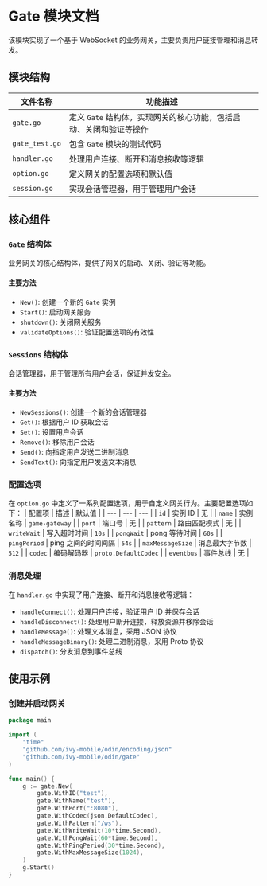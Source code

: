 # Gate 模块文档

该模块实现了一个基于 WebSocket 的业务网关，主要负责用户链接管理和消息转发。

## 模块结构
| 文件名称 | 功能描述 |
| --- | --- |
| `gate.go` | 定义 `Gate` 结构体，实现网关的核心功能，包括启动、关闭和验证等操作 |
| `gate_test.go` | 包含 `Gate` 模块的测试代码 |
| `handler.go` | 处理用户连接、断开和消息接收等逻辑 |
| `option.go` | 定义网关的配置选项和默认值 |
| `session.go` | 实现会话管理器，用于管理用户会话 |

## 核心组件
### `Gate` 结构体
业务网关的核心结构体，提供了网关的启动、关闭、验证等功能。

#### 主要方法
- `New()`: 创建一个新的 `Gate` 实例
- `Start()`: 启动网关服务
- `shutdown()`: 关闭网关服务
- `validateOptions()`: 验证配置选项的有效性

### `Sessions` 结构体
会话管理器，用于管理所有用户会话，保证并发安全。

#### 主要方法
- `NewSessions()`: 创建一个新的会话管理器
- `Get()`: 根据用户 ID 获取会话
- `Set()`: 设置用户会话
- `Remove()`: 移除用户会话
- `Send()`: 向指定用户发送二进制消息
- `SendText()`: 向指定用户发送文本消息

### 配置选项
在 `option.go` 中定义了一系列配置选项，用于自定义网关行为。主要配置选项如下：
| 配置项 | 描述 | 默认值 |
| --- | --- | --- |
| `id` | 实例 ID | 无 |
| `name` | 实例名称 | `game-gateway` |
| `port` | 端口号 | 无 |
| `pattern` | 路由匹配模式 | 无 |
| `writeWait` | 写入超时时间 | `10s` |
| `pongWait` | pong 等待时间 | `60s` |
| `pingPeriod` | ping 之间的时间间隔 | `54s` |
| `maxMessageSize` | 消息最大字节数 | `512` |
| `codec` | 编码解码器 | `proto.DefaultCodec` |
| `eventbus` | 事件总线 | 无 |

### 消息处理
在 `handler.go` 中实现了用户连接、断开和消息接收等逻辑：
- `handleConnect()`: 处理用户连接，验证用户 ID 并保存会话
- `handleDisconnect()`: 处理用户断开连接，释放资源并移除会话
- `handleMessage()`: 处理文本消息，采用 JSON 协议
- `handleMessageBinary()`: 处理二进制消息，采用 Proto 协议
- `dispatch()`: 分发消息到事件总线

## 使用示例
### 创建并启动网关
```go
package main

import (
    "time"
    "github.com/ivy-mobile/odin/encoding/json"
    "github.com/ivy-mobile/odin/gate"
)

func main() {
    g := gate.New(
        gate.WithID("test"),
        gate.WithName("test"),
        gate.WithPort(":8080"),
        gate.WithCodec(json.DefaultCodec),
        gate.WithPattern("/ws"),
        gate.WithWriteWait(10*time.Second),
        gate.WithPongWait(60*time.Second),
        gate.WithPingPeriod(30*time.Second),
        gate.WithMaxMessageSize(1024),
    )
    g.Start()
}